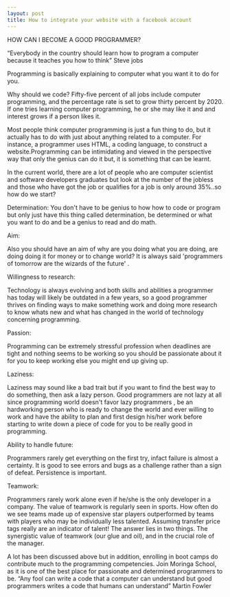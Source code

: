 ```yaml
---
layout: post
title: How to integrate your website with a facebook account
---
```



	 	 	
HOW CAN I BECOME A GOOD PROGRAMMER?

“Everybody in the country should learn how to program a computer because it teaches you how to think”
Steve jobs

Programming is basically explaining to computer what you want it to do for you.

Why should we code? Fifty-five percent of all jobs include computer programming, and the percentage rate is set to grow thirty percent by 2020. If one tries learning computer programming, he or she may like it and and interest grows if a person likes it. 

Most people think computer programming is just a fun thing to do, but it actually has to do with just about anything related to a computer. For instance, a programmer uses HTML, a coding language, to  construct a website.Programming can be intimidating and viewed in the perspective way that only the genius can do it but, it is something that can be learnt.

In the current world, there are a lot of people who are computer scientist and software developers graduates but look at the number of the jobless and those who have got the job or qualifies for a job is only around 35%..so how do we start?

Determination:
You don't have to be genius to how how to code or program but only just have this thing called determination, be determined or what you want to do and be a genius to read and do math.

Aim:

Also you should have an aim of why are you doing what you are doing, are doing doing it for money or to change world? It is always said 'programmers of tomorrow are the wizards of the future' .

Willingness to research:

Technology is always evolving and both skills and abilities a programmer has today will likely be outdated in a few years, so a good programmer thrives on finding ways to make something work and doing more research to know whats new and what has changed in the world of technology concerning programming.

Passion:

Programming can be extremely stressful profession when deadlines are tight and nothing seems to be working so you should be passionate about it for you to keep working else you might end up giving up.


Laziness:

Laziness may sound like a bad trait but if you want to find the best way to do something, then ask a lazy person. Good programmers are not lazy at all since programming world doesn't favor lazy programmers , be an hardworking person who is ready to change the world and ever willing to work and have the ability to plan and first design his/her work before starting to write down a piece of code for you to be really good in programming.

Ability to handle future:

Programmers rarely get everything on the first try, infact failure is almost a certainty. It is good to see errors and bugs as a challenge rather than a sign of defeat. Persistence is important.


Teamwork:

Programmers rarely work alone even if he/she is the only developer in a company. The value of teamwork is regularly seen in sports. How often do we see teams made up of expensive star players outperformed by teams with players who may be individually less talented. Assuming transfer price tags really are an indicator of talent! The answer lies in two things. The synergistic value of teamwork (our glue and oil), and in the crucial role of the manager.


A lot has been discussed above but in addition, enrolling in boot camps do contribute much to the programming competencies. Join Moringa School, as it is one of the best place for passionate and determined programmers to be.
“Any fool can write a code that a computer can understand but good programmers writes a code that humans can understand”   Martin Fowler


